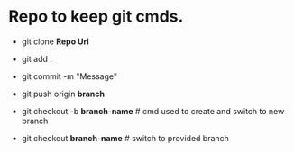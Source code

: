 # Repo to keep git cmds.

- git clone **Repo Url**
- git add .
- git commit -m "Message"
- git push origin **branch**

- git checkout -b **branch-name**  # cmd used to create and switch to new branch
- git checkout **branch-name** # switch to provided branch 
